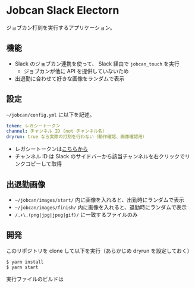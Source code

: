 # Jobcan Slack Electorn

ジョブカン打刻を実行するアプリケーション。

## 機能

- Slack のジョブカン連携を使って、 Slack 経由で `jobcan_touch` を実行
  - ジョブカンが他に API を提供していないため
- 出退勤に合わせて好きな画像をランダムで表示

## 設定

`~/jobcan/config.yml` に以下を記述。

```yaml
token: レガシートークン
channel: チャンネル ID (not チャンネル名）
dryrun: true なら実際の打刻を行わない（動作確認、画像確認用）
```

- レガシートークンは[こちらから](https://api.slack.com/custom-integrations/legacy-tokens)
- チャンネル ID は Slack のサイドバーから該当チャンネルを右クリックでリンクコピーして取得

## 出退勤画像

- `~/jobcan/images/start/` 内に画像を入れると、出勤時にランダムで表示
- `~/jobcan/images/finish/` 内に画像を入れると、退勤時にランダムで表示
- `/.+\.(png|jpg|jpeg|gif)/` に一致するファイルのみ

## 開発

このリポジトリを clone して以下を実行（あらかじめ dryrun を設定しておく）

```
$ yarn install
$ yarn start
```

実行ファイルのビルドは
